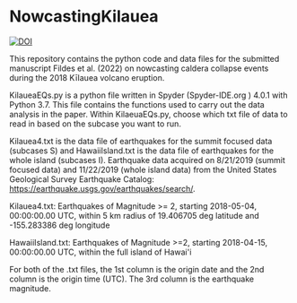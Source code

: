 # NowcastingKilauea
[![DOI](https://zenodo.org/badge/490773111.svg)](https://zenodo.org/badge/latestdoi/490773111)

This repository contains the python code and data files for the submitted manuscript Fildes et al. (2022) on nowcasting caldera collapse events during the 2018 Kīlauea volcano eruption.

KilaueaEQs.py is a python file written in Spyder (Spyder-IDE.org ) 4.0.1 with Python 3.7. This file contains the functions used to carry out the data analysis in the paper. Within KilaeuaEQs.py, choose which txt file of data to read in based on the subcase you want to run. 

Kilauea4.txt is the data file of earthquakes for the summit focused data (subcases S) and HawaiiIsland.txt is the data file of earthquakes for the whole island (subcases I). Earthquake data acquired on 8/21/2019 (summit focused data) and 11/22/2019 (whole island data) from the United States Geological Survey Earthquake Catalog: https://earthquake.usgs.gov/earthquakes/search/.

Kilauea4.txt:  Earthquakes of Magnitude >= 2, starting 2018-05-04, 00:00:00.00 UTC, within 5 km radius of 19.406705 deg latitude and -155.283386 deg longitude

HawaiiIsland.txt: Earthquakes of Magnitude >=2, starting 2018-04-15, 00:00:00.00 UTC, within the full island of Hawai'i

For both of the .txt files, the 1st column is the origin date and the 2nd column is the origin time (UTC). The 3rd column is the earthquake magnitude. 
